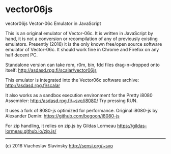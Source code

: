# vector06js
vector06js Vector-06c Emulator in JavaScript

This is an original emulator of Vector-06c. It is written in JavaScript by hand, it is not a conversion or recompilation of any of previously existing emulators. Presently (2016) it is the only known free/open source software emulator of Vector-06c. It should work fine in Chrome and Firefox on any half decent PC.

Standalone version can take rom, r0m, bin, fdd files drag-n-dropped onto itself: http://asdasd.rpg.fi/scalar/vector06js

This emulator is integrated into the Vector06c software archive: http://asdasd.rpg.fi/scalar

It also works as a sandbox execution environment for the Pretty i8080 Assembler: http://asdasd.rpg.fi/~svo/i8080/ Try pressing RUN.

It uses a fork of 8080-js optimized for performance. Original i8080-js by Alexander Demin: https://github.com/begoon/i8080-js

For zip handling, it relies on zip.js by Gildas Lormeau https://gildas-lormeau.github.io/zip.js/

---
(c) 2016 Viacheslav Slavinsky 
http://sensi.org/~svo
